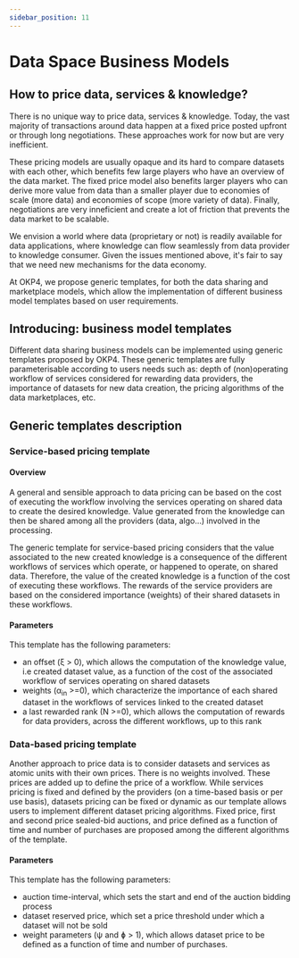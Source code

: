```yaml
---
sidebar_position: 11
---
```


# Data Space Business Models

## How to price data, services & knowledge?

There is no unique way to price data, services & knowledge. Today, the vast majority of transactions around data happen at a fixed price posted upfront or through long negotiations. These approaches work for now but are very inefficient.

These pricing models are usually opaque and its hard to compare datasets with each other, which benefits few large players who have an overview of the data market. The fixed price model also benefits larger players who can derive more value from data than a smaller player due to economies of scale (more data) and economies of scope (more variety of data). Finally, negotiations are very inneficient and create a lot of friction that prevents the data market to be scalable.

We envision a world where data (proprietary or not) is readily available for data applications, where knowledge can flow seamlessly from data provider to knowledge consumer. Given the issues mentioned above, it's fair to say that we need new mechanisms for the data economy.

At OKP4, we propose generic templates, for both the data sharing and marketplace models, which allow the implementation of different business model templates based on user requirements.

## Introducing: business model templates

Different data sharing business models can be implemented using generic templates proposed by OKP4. These generic templates are fully parameterisable according to users needs such as: depth of (non)operating workflow of services considered for rewarding data providers, the importance of datasets for new data creation, the pricing algorithms of the data marketplaces, etc.

## Generic templates description

### Service-based pricing template

#### Overview

A general and sensible approach to data pricing can be based on the cost of executing the workflow involving the services operating on shared data to create the desired knowledge. Value generated from the knowledge can then be shared among all the providers (data, algo...) involved in the processing.

The generic template for service-based pricing considers that the value associated to the new created knowledge is a consequence of the different workflows of services which operate, or happened to operate, on shared data. Therefore, the value of the created knowledge is a function of the cost of executing these workflows. The rewards of the service providers are based on the considered importance (weights) of their shared datasets in these workflows.

#### Parameters

This template has the following parameters:

- an offset (&xi; > 0), which allows the computation of the knowledge value, i.e created dataset value, as a function of the cost of the associated workflow of services operating on shared datasets
- weights (&alpha;<sub>in</sub> >=0), which characterize the importance of each shared dataset in the workflows of services linked to the created dataset
- a last rewarded rank (N >=0), which allows the computation of rewards for data providers, across the different workflows, up to this rank

### Data-based pricing template

Another approach to price data is to consider datasets and services as atomic units with their own prices. There is no weights involved. These prices are added up to define the price of a workflow. While services pricing is fixed and defined by the providers (on a time-based basis or per use basis), datasets pricing can be fixed or dynamic as our template allows users to implement different dataset pricing algorithms. Fixed price, first and second price sealed-bid auctions, and price defined as a function of time and number of purchases are proposed among the different algorithms of the template.

#### Parameters

This template has the following parameters:

- auction time-interval, which sets the start and end of the auction bidding process
- dataset reserved price, which set a price threshold under which a dataset will not be sold
- weight parameters (&psi; and &#632; > 1), which allows dataset price to be defined as a function of time and number of purchases.
